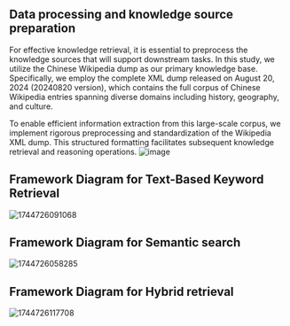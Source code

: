 ## Data processing and knowledge source preparation
For effective knowledge retrieval, it is essential to preprocess the knowledge sources that will support downstream tasks. In this study, we utilize the Chinese Wikipedia dump as our primary knowledge base. Specifically, we employ the complete XML dump released on August 20, 2024 (20240820 version), which contains the full corpus of Chinese Wikipedia entries spanning diverse domains including history, geography, and culture.

To enable efficient information extraction from this large-scale corpus, we implement rigorous preprocessing and standardization of the Wikipedia XML dump. This structured formatting facilitates subsequent knowledge retrieval and reasoning operations.
![image](https://github.com/user-attachments/assets/cb4e99dd-2fab-4a0e-9364-1a01cc6a4b88)


## Framework Diagram for Text-Based Keyword Retrieval
![1744726091068](https://github.com/user-attachments/assets/1c9987e0-50e8-414e-970e-30095453f9f2)


## Framework Diagram for Semantic search
![1744726058285](https://github.com/user-attachments/assets/d751940e-4570-42c8-9d9c-70413432f3d1)



## Framework Diagram for Hybrid retrieval
![1744726117708](https://github.com/user-attachments/assets/ca8eb95c-60d4-4fd1-8b68-356bca808c0c)
